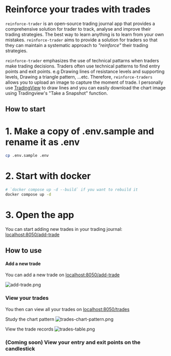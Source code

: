 # Reinforce your trades with trades

`reinforce-trader` is an open-source trading journal app that provides a comprehensive solution for trader to track, analyse and improve their trading strategies. The best way to learn anything is to learn from your own mistakes. `reinforce-trader` aims to provide a solution for traders so that they can maintain a systematic approach to *"reinforce"* their trading strategies.

`reinforce-trader` emphasizes the use of technical pattarns when traders make trading decisions. Traders often use technical patterns to find entry points and exit points. e.g Drawing lines of resistance levels and supporting levels, Drawing a triangle pattern, ...etc. Therefore, `reinforce-traders` allows you to upload an image to capture the moment of trade. I personally use [TradingView](https://www.tradingview.com/) to draw lines and you can easily download the chart image using Tradingview's "Take a Snapshot" function.


## How to start
# 1. Make a copy of .env.sample and rename it as .env
```bash
cp .env.sample .env
```

# 2. Start with docker
```bash
# `docker compose up -d --build` if you want to rebuild it
docker compose up -d
```

# 3. Open the app
You can start adding new trades in your trading journal: [localhost:8050/add-trade](http://localhost:8050/add-trade)

## How to use
#### Add a new trade
You can add a new trade on [localhost:8050/add-trade](http://localhost:8050/add-trade)

![add-trade.png]("./add-trade.png")

### View your trades
You then can view all your trades on [localhost:8050/trades](http://localhost:8050/trades)

Study the chart pattern
![trades-chart-pattern.png]("./trades-chart-pattern.png")

View the trade records
![trades-table.png]("./trades-table.png")


### (Coming soon) View your entry and exit points on the candlestick

